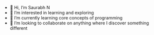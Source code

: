 - 👋 Hi, I’m Saurabh N
- 👀 I’m interested in learning and exploring
- 🌱 I’m currently learning core concepts of programming
- 💞️ I’m looking to collaborate on anything where I discover something different

<!---
sorav004/sorav004 is a ✨ special ✨ repository because its `README.md` (this file) appears on your GitHub profile.
You can click the Preview link to take a look at your changes.
--->
